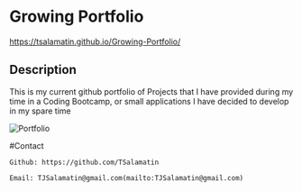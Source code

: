# Growing Portfolio

https://tsalamatin.github.io/Growing-Portfolio/
## Description
    
This is my current github portfolio of Projects that I have provided during my time in a Coding Bootcamp, or small applications I have decided to develop in my spare time


![Portfolio](https://user-images.githubusercontent.com/128180862/236632014-c430d5cb-1660-416c-ad83-b51e0baa37c2.png)

#Contact

    Github: https://github.com/TSalamatin

    Email: TJSalamatin@gmail.com(mailto:TJSalamatin@gmail.com)




